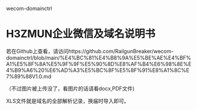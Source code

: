wecom-domainctrl
# H3ZMUN企业微信及域名说明书


若在Github上查看，请访问https://github.com/RailgunBreaker/wecom-domainctrl/blob/main/%E4%BC%81%E4%B8%9A%E5%BE%AE%E4%BF%A1%E5%8F%8A%E5%9F%9F%E5%90%8D%E8%AF%B4%E6%98%8E%E4%B9%A6%20%E6%AD%A3%E5%BC%8F%E5%8F%91%E8%A1%8C%E7%89%88V1.0.md


（不过图片被上传没了，看图片的话请看docx,PDF文件)


XLS文件就是域名的全部解析记录，换届时导入即可。

